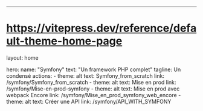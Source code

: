 ---

# https://vitepress.dev/reference/default-theme-home-page

layout: home

hero:
  name: "Symfony"
  text: "Un framework PHP complet"
  tagline: Un condensé 
  actions: 
    - theme: alt
      text: Symfony_from_scratch
      link: /symfony/Symfony_from_scratch
    - theme: alt
      text: Mise en prod
      link: /symfony/Mise-en-prod-symfony
    - theme: alt
      text: Mise en prod avec webpack Encore
      link: /symfony/Mise_en_prod_symfony_web_encore
    - theme: alt
      text: Créer une API
      link: /symfony/API_WITH_SYMFONY

